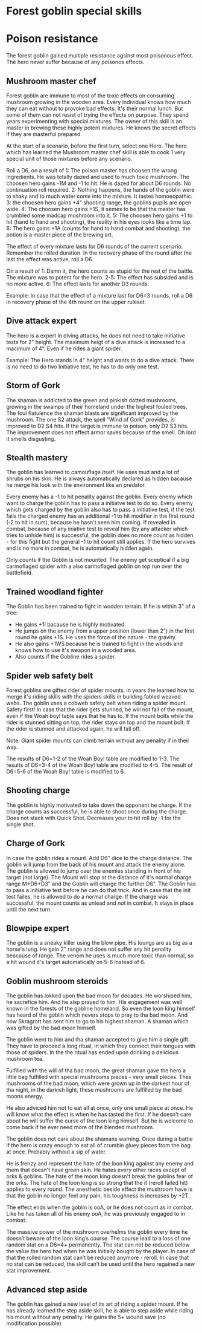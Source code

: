 # Forest goblin special skills

# Poison resistance
The forest goblin gained multiple resistance agsinst most poisonous effect. The hero never suffer because of any poisonos effects.

## Mushroom master chef
Forest goblin are immune to most of the toxic effects on consuming mushroom growing in the wooden area.
Every individual knows how much they can eat without to provoke bad effects.
It's their normal lunch. But some of them can not resist of trying the effects on purpose.
They spend years experimenting with special mixtures.
The owner of this skill is an master in brewing these highly potent mixtures.
He knows the secret effects if they are masterful prepared.

At the start of a scenario, before the first turn, select one Hero.
The hero which has learned the Mushroom master chef skill is able to cook 1 very special unit of those mixtures before any scenario.

Roll a D6, on a result of
		1: The poison master has choosen the wrong ingredients. He was totally dazed and used to much toxic mushroom. The choosen hero gains -1M and -1 to hit. He is dazed for about D6 rounds. No continuation roll required.
		2: Nothing happens, the hands of the goblin were to shaky and to much water come into the mixture. It tastes homoeopathic.
		3: the choosen hero gains +4" shooting range, the goblins pupils are open wide.
		4: The choosen hero gains +1S, it semes to be that the master has crumbled some madcap mushroom into it.
		5: The choosen hero gains +1 to hit (hand to hand and shooting), the reality in his eyes looks like a time lap.
		6: The hero gains +1A (counts for hand to hand combat and shooting), the potion is a master piece of the brewing art.

The effect of every mixture lasts for D6 rounds of the current scenario.
Remember the rolled duration.
In the recovery phase of the round after the last the effect was active, roll a D6.

On a result of 
  1: Damn it, the hero counts as stupid for the rest of the battle. The mixture was to potent for the hero.
  2-5: The effect has subsided and is no more active.
  6: The effect lasts for another D3 rounds.

Example: In case that the effect of a mixture last for D6=3 rounds, roll a D6 in recovery phase of the 4th round on the upper ruleset.

## Dive attack expert
The hero is a expert in diving attacks, he does not need to take initiative tests for 2" height. The maximum heigt of a dive attack is increased to a macimum of 4“.
Even if he rides a giant spider.

Example: The Hero stands in 4" height and wants to do a dive attack. There is no need to do two Initiative test, he has to do only one test.

## Storm of Gork
The shaman is addicted to the green and pinkish dotted mushrooms, growing in the swamps of their homeland under the highest fouled trees.
The foul flatulence the shaman blasts are significant improved by the mushroom.
The one S2 attack, the spell "Wind of Gork" provides, is improved to D2 S4 hits. If the target is immune to poison, only D2 S3 hits.
The improvement does not effect armor saves because of the smell. Oh lord it smells disgusting.

## Stealth mastery
The goblin has learned to camouflage itself. He uses mud and a lot of shrubs on his skin.
He is always automatically declared as hidden bacause he merge his look with the environment like an predator.

Every enemy has a -1 to hit penality against the goblin.
Every enemy which want to charge the goblin has to pass a initiatve test to do so.
Every enemy which gets charged by the goblin also has to pass a initiative test, if the test fails the charged enemy has an additional -1 to hit modifier in the first round (-2 to hit in sum), because he hasn't seen him coming.
If revealed in combat, because of any iniative test to reveal him (by any attacker which tries to unhide him) is successful, the goblin does no more count as hidden - for this fight but the general -1 to hit count still applies.
If the hero survives and is no more in combat, he is automatically hidden again.

Only counts if the Goblin is not mounted.
The enemy get sceptical if a big carmoflaged spider with a also carmoflaged goblin on top run over the battlefield.

## Trained woodland fighter
The Goblin has been trained to fight in wodden terrain. If he is within 3" of a tree:
- He gains +1I bacause he is highly motivated.
- He jumps on the enemy from a upper position (lower than 2") in the first round he gains +1S. He uses the force of the nature - the gravity.
- He also gains +1WS because he is trained to fight in the woods and knows how to use it's weapon in a wooded area.
- Also counts if the Gobline rides a spider.

## Spider web safety belt
Forest goblins are gifted rider of spider mounts, in years the learned how to merge it's riding skills with the spiders skills in building fabled weaved webs.
The goblin uses a cobweb safety belt when riding a spider mount. Safety first!
In case that the rider gets stunned, he will not fall of the mount, even if the Woah boy! table says that he has to.
If the mount bolts while the rider is stunned sitting on top, the rider stays on top and the mount bolt.
If the rider is stunned and attacked again, he will fall off.

Note: Giant spider mounts can climb terrain without any penality if in their way.

The results of D6=1-2 of the Woah Boy! table are modified to 1-3.
The results of D6=3-4 of the Woah Boy! table are modified to 4-5.
The result of D6=5-6 of the Woah Boy! table is modified to 6.

## Shooting charge
The goblin is highly motivated to take down the opponent he charge.
If the charge counts as successful, he is able to shoot once during the charge.
Does not stack with Quick Shot. Decreases your to hit roll by -1 for the single shot.

## Charge of Gork
In case the goblin rides a mount. Add D6" dice to the charge distance.
The goblin will jump from the back of his mount and attack the enemy alone.
The goblin is allowed to jump over the enemies standing in front of his target (not large).
The Mount will stop at the distance of it's normal charge range M+D6+D3" and the Goblin will charge the further D6".
The Goblin has to pass a initiative test before he can do that trick. And in case that the init test failes,
he is allowed to do a normal charge.
If the charge was successful, the mount counts as unlead and not in combat.
It stays in place until the next turn.

## Blowpipe expert
The goblin is a sneaky killer using the blow pipe. His loungs are as big as a horse's lung.
He gain 2" range and does not suffer any hit penality beacause of range.
The venom he uses is much more toxic than normal, so a hit wound it's target automatically on 5-6 instead of 6.

## Goblin mushroom steroids
The goblin has lokked upon the bad moon for decades. He worshiped him, he sacrefice him. And he alsp prayed to him.
His engagement was well known in the forests of the gobline homeland.
So even the loon king himself has heard of the goblin which nevers stops to pray to tha bad moon. And now Skragrott has sent him to go to his highest shaman. A shaman which was gifted by the bad moon himself.

The goblin went to him and tha shaman accepted to give him a single gift. They have to proceed a long ritual, in which they connect their tongues with those of spiders. In the the ritual has ended upon drinking a delicious mushroom tea.

Fulfilled with the will of tha bad moon, the great shaman gave the hero a little bag fulfilled with special mushrooms pieces - very small pieces. Thes mushrooms of the bad moon, which were grown up in the darkest hour of tha night, in the darkish light, these mushrooms are fulfilled by the bad moons energy.

He also adviced him not to eat all at once, only one small piece at once.
He will know what the effect is when he has tasted the first.
If he doesn't care about he will suffer the curse of the loon king himself.
But he is welcome to come back if he ever need more of the blended mushroom.

The goblin does not care about the shamans warning.
Once during a battle if the hero is crazy enough to eat all of crumble gluey pieces from the bag at once.
Probably without a sip of water.

He is frenzy and represent the hate of the loon king against any enemy and them that doesn't have green skin.
He hates every other races except of orks & goblins.
The hate of the moon king doesn't break the goblins fear of the orks.
The hate of the loon king is so strong that the it (reroll failed hit) applies to every round.
The anesthetic beside effect the mushroom have is that the goblin no longer feel any pain, his toughness is increases by +2T.

The effect ends when the goblin is ooA, or he does not count as in combat. Like he has taken all of his enemy ooA, he was previously engaged to in combat.

The massive power of the mushroom overhelms the goblin every time he doesn’t beware of the loon king’s course.
The course lead to a loss of one random stat on a D6=4+ permanently.
The stat can not be reduced below the value the hero had when he was initially bought by the player.
In case of that the rolled random stat can’t be reduced anymore - reroll.
In case that no stat can be reduced, the skill can’t be used until the hero regained a new stat improvement.

## Advanced step aside

The goblin has gained a new level of its art of riding a spider mount. If he has already learned the step aside skill, he is able to step aside while riding his mount without any penality.
He gains the 5+ wound save (no modification possible)

